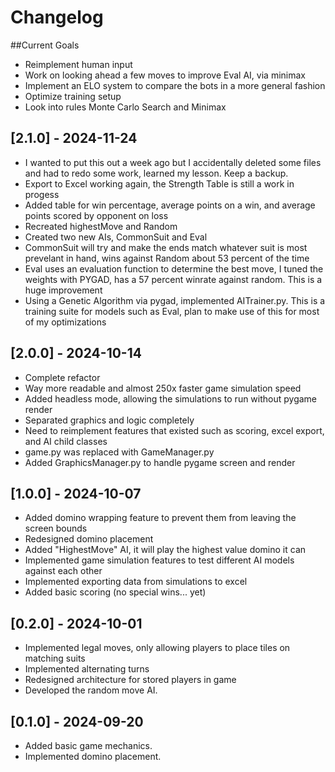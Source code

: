 # Changelog


##Current Goals
  - Reimplement human input
  - Work on looking ahead a few moves to improve Eval AI, via minimax
  - Implement an ELO system to compare the bots in a more general fashion
  - Optimize training setup
  - Look into rules Monte Carlo Search and Minimax

## [2.1.0] - 2024-11-24
- I wanted to put this out a week ago but I accidentally deleted some files and had to redo some work, learned my lesson. Keep a backup. 
- Export to Excel working again, the Strength Table is still a work in progess
- Added table for win percentage, average points on a win, and average points scored by opponent on loss
- Recreated highestMove and Random
- Created two new AIs, CommonSuit and Eval
- CommonSuit will try and make the ends match whatever suit is most prevelant in hand,  wins against Random about 53 percent of the time 
- Eval uses an evaluation function to determine the best move, I tuned the weights with PYGAD, has a 57 percent winrate against random. This is a huge improvement
- Using a Genetic Algorithm via pygad, implemented AITrainer.py. This is a training suite for models such as Eval, plan to make use of this for most of my optimizations

## [2.0.0] - 2024-10-14
- Complete refactor
- Way more readable and almost 250x faster game simulation speed
- Added headless mode, allowing the simulations to run without pygame render
- Separated graphics and logic completely
- Need to reimplement features that existed such as scoring, excel export, and AI child classes
- game.py was replaced with GameManager.py
- Added GraphicsManager.py to handle pygame screen and render

## [1.0.0] - 2024-10-07
- Added domino wrapping feature to prevent them from leaving the screen bounds
- Redesigned domino placement
- Added "HighestMove" AI, it will play the highest value domino it can
- Implemented game simulation features to test different AI models against each other
- Implemented exporting data from simulations to excel
- Added basic scoring (no special wins... yet)

## [0.2.0] - 2024-10-01
- Implemented legal moves, only allowing players to place tiles on matching suits
- Implemented alternating turns
- Redesigned architecture for stored players in game
- Developed the random move AI.

## [0.1.0] - 2024-09-20
- Added basic game mechanics.
- Implemented domino placement.
